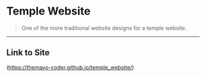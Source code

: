 # Temple Website

> One of the more traditional website designs for a temple website.
---

## Link to Site
(https://themayo-coder.github.io/temple_website/)
